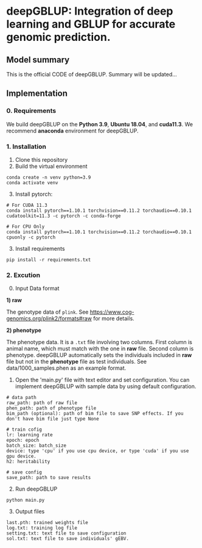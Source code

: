
# deepGBLUP: Integration of deep learning and GBLUP for accurate genomic prediction.
 

## Model summary
This is the official CODE of deepGBLUP. Summary will be updated...


## Implementation
### 0. Requirements
We build deepGBLUP on the **Python 3.9**, **Ubuntu 18.04**, and **cuda11.3**. We recommend **anaconda** environment for deepGBLUP.
### 1. Installation
1. Clone this repository
2. Build the virtual environment
```
conda create -n venv python=3.9
conda activate venv
```
3. Install pytorch:
```
# For CUDA 11.3
conda install pytorch==1.10.1 torchvision==0.11.2 torchaudio==0.10.1 cudatoolkit=11.3 -c pytorch -c conda-forge

# For CPU Only
conda install pytorch==1.10.1 torchvision==0.11.2 torchaudio==0.10.1 cpuonly -c pytorch
```
3. Install requirements
```
pip install -r requirements.txt
```
### 2. Excution
0. Input Data format

**1) raw**

The genotype data of `plink`.  See https://www.cog-genomics.org/plink2/formats#raw for more details.

**2) phenotype**

The phenotype data. It is a `.txt` file involving two columns. First column is animal name, which must match with the one in **raw** file. Second column is phenotype.
deepGBLUP automatically sets the individuals included in **raw** file but not in the **phenotype** file as test individuals.
See data/1000_samples.phen as an example format.

1. Open the 'main.py' file with text editor and set configuration.  You can implement deepGBLUP with sample data by using default configuration.
```
# data path
raw_path: path of raw file
phen_path: path of phenotype file
bim_path (optional): path of bim file to save SNP effects. If you don't have bim file just type None 

# train cofig
lr: learning rate
epoch: epoch
batch_size: batch_size
device: type 'cpu' if you use cpu device, or type 'cuda' if you use gpu device.
h2: heritability

# save config
save_path: path to save results
```
2. Run deepGBLUP
```
python main.py
```

3. Output files
```
last.pth: trained weights file
log.txt: training log file
setting.txt: text file to save configuration
sol.txt: text file to save individuals' gEBV.

```
